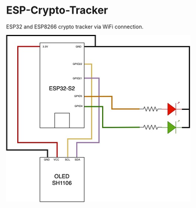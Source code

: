 # ESP-Crypto-Tracker

ESP32 and ESP8266 crypto tracker via WiFi connection.

<img src="Crypto tracker ESP32.jpg">
